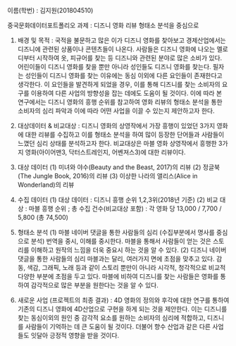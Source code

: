 이름(학번) : 김지원(201804510)

중국문화데이터포트폴리오 과제
: 디즈니 영화 리뷰 형태소 분석을 중심으로 

1. 배경 및 목적 
: 국적을 불문하고 많은 이가 디즈니 영화를 찾아보고 경제산업에서는 디즈니에 관련된 상품이나 콘텐츠들이 나온다. 
사람들은 디즈니 영화에 나오는 멜로디부터 시작하여 옷, 피규어를 찾는 등 디즈니와 관련된 분야로 많은 소비가 있다. 
어린이들이 디즈니 영화를 찾을 뿐만 아니라 성인들도 디즈니 영화를 찾는다. 필자는 성인들이 디즈니 영화를 찾는 이유에는 동심 이외에 다른 요인들이 존재한다고 생각한다. 
이 요인들을 발견하게 되었을 경우, 이를 통해 디즈니를 찾는 소비자의 요구를 이용하여 다른 사업의 방향성을 잡는 데에도 도움이 될 것이다. 
이에 따라 본 연구에서는 디즈니 영화의 흥행 순위를 참고하여 영화 리뷰의 형태소 분석을 통한 소비자의 심리 파악과 이에 따라 어떤 사업을 이끌 수 있는지 제안하고자 한다.

2. 대상데이터 & 비교대상
: 디즈니 영화의 상영작에서 가장 흥행이 있었던 3가지 영화에 대한 리뷰를 수집하고 
이를 형태소 분석을 하여 많이 등장한 단어들과 사람들이 느꼈던 심리 상태를 분석하고자 한다. 
비교대상은 마블 영화 상영작에서 흥행한 3가지 영화(아이어맨3, 닥터스트레인지, 어벤져스3)에 대한 리뷰이다.

3. 대상 데이터
(1) 미녀와 야수(Beauty and the Beast, 2017)의 리뷰 
(2) 정글북(The Jungle Book, 2016)의 리뷰
(3) 이상한 나라의 앨리스(Alice in Wonderland)의 리뷰

4. 수집 데이터
(1) 대상 데이터 : 디즈니 흥행 순위 1,2,3위(2018년 기준) (2) 비교 대상 : 마블 흥행 순위 
; 총 수집 건수(비교대상 포함) : 각 영화 당 13,000 / 7,700 / 5,800 (총 74,500)

5. 형태소 분석
(1) 마블 네이버 댓글을 통한 사람들의 심리
(수집부분에서 명사를 중심으로 분석)
번역을 중시, 이해를 중시한다. 마블을 통해서 사람들이 얻는 것은 스토리를 이해하고 원작의 느낌을 더욱 중요시 하는 것을 알 수 있다.
(2) 디즈니 네이버 댓글을 통한 사람들의 심리
마블과는 달리, 여러가지 면에 초점을 맞추고 있다.
감동, 색감, 그래픽, 노래 등과 같이 스토리 뿐만이 아니라 시각적, 청각적으로 비교적 다양한 부분에 초점을 두고 있다.
마블에 비하여 디즈니를 찾는 사람들은 영화를 통하여 감각적으로 많은 부분을 원한다는 것을 알 수 있다.

6. 새로운 사업 (프로젝트의 최종 결과)
: 4D 영화의 정의와 후각에 대한 연구를 통하여 기존의 디즈니 영화에 4D산업으로 구현을 하게 되는 것을 제안한다. 이는  디즈니를 찾는 동심이외의 원인 중 감각적 요소를 원하는 소비자의 심리에 적합하고, 디즈니를 사람들이 기억하는 데 큰 도움이 될 것이다. 더불어 향수 산업과 같은 다른 사업들도 잇달아 긍정적 영향을 받을 것이다.
